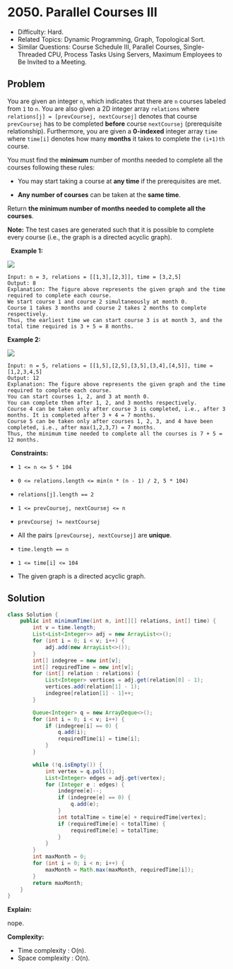 # 2050. Parallel Courses III

- Difficulty: Hard.
- Related Topics: Dynamic Programming, Graph, Topological Sort.
- Similar Questions: Course Schedule III, Parallel Courses, Single-Threaded CPU, Process Tasks Using Servers, Maximum Employees to Be Invited to a Meeting.

## Problem

You are given an integer ```n```, which indicates that there are ```n``` courses labeled from ```1``` to ```n```. You are also given a 2D integer array ```relations``` where ```relations[j] = [prevCoursej, nextCoursej]``` denotes that course ```prevCoursej``` has to be completed **before** course ```nextCoursej``` (prerequisite relationship). Furthermore, you are given a **0-indexed** integer array ```time``` where ```time[i]``` denotes how many **months** it takes to complete the ```(i+1)th``` course.

You must find the **minimum** number of months needed to complete all the courses following these rules:


	
- You may start taking a course at **any time** if the prerequisites are met.
	
- **Any number of courses** can be taken at the **same time**.


Return **the **minimum** number of months needed to complete all the courses**.

**Note:** The test cases are generated such that it is possible to complete every course (i.e., the graph is a directed acyclic graph).

 
**Example 1:**

![](https://assets.leetcode.com/uploads/2021/10/07/ex1.png)


```
Input: n = 3, relations = [[1,3],[2,3]], time = [3,2,5]
Output: 8
Explanation: The figure above represents the given graph and the time required to complete each course. 
We start course 1 and course 2 simultaneously at month 0.
Course 1 takes 3 months and course 2 takes 2 months to complete respectively.
Thus, the earliest time we can start course 3 is at month 3, and the total time required is 3 + 5 = 8 months.
```

**Example 2:**

![](https://assets.leetcode.com/uploads/2021/10/07/ex2.png)


```
Input: n = 5, relations = [[1,5],[2,5],[3,5],[3,4],[4,5]], time = [1,2,3,4,5]
Output: 12
Explanation: The figure above represents the given graph and the time required to complete each course.
You can start courses 1, 2, and 3 at month 0.
You can complete them after 1, 2, and 3 months respectively.
Course 4 can be taken only after course 3 is completed, i.e., after 3 months. It is completed after 3 + 4 = 7 months.
Course 5 can be taken only after courses 1, 2, 3, and 4 have been completed, i.e., after max(1,2,3,7) = 7 months.
Thus, the minimum time needed to complete all the courses is 7 + 5 = 12 months.
```

 
**Constraints:**


	
- ```1 <= n <= 5 * 104```
	
- ```0 <= relations.length <= min(n * (n - 1) / 2, 5 * 104)```
	
- ```relations[j].length == 2```
	
- ```1 <= prevCoursej, nextCoursej <= n```
	
- ```prevCoursej != nextCoursej```
	
- All the pairs ```[prevCoursej, nextCoursej]``` are **unique**.
	
- ```time.length == n```
	
- ```1 <= time[i] <= 104```
	
- The given graph is a directed acyclic graph.



## Solution

```java
class Solution {
    public int minimumTime(int n, int[][] relations, int[] time) {
        int v = time.length;
        List<List<Integer>> adj = new ArrayList<>();
        for (int i = 0; i < v; i++) {
            adj.add(new ArrayList<>());
        }
        int[] indegree = new int[v];
        int[] requiredTime = new int[v];
        for (int[] relation : relations) {
            List<Integer> vertices = adj.get(relation[0] - 1);
            vertices.add(relation[1] - 1);
            indegree[relation[1] - 1]++;
        }

        Queue<Integer> q = new ArrayDeque<>();
        for (int i = 0; i < v; i++) {
            if (indegree[i] == 0) {
                q.add(i);
                requiredTime[i] = time[i];
            }
        }

        while (!q.isEmpty()) {
            int vertex = q.poll();
            List<Integer> edges = adj.get(vertex);
            for (Integer e : edges) {
                indegree[e]--;
                if (indegree[e] == 0) {
                    q.add(e);
                }
                int totalTime = time[e] + requiredTime[vertex];
                if (requiredTime[e] < totalTime) {
                    requiredTime[e] = totalTime;
                }
            }
        }
        int maxMonth = 0;
        for (int i = 0; i < n; i++) {
            maxMonth = Math.max(maxMonth, requiredTime[i]);
        }
        return maxMonth;
    }
}
```

**Explain:**

nope.

**Complexity:**

* Time complexity : O(n).
* Space complexity : O(n).
